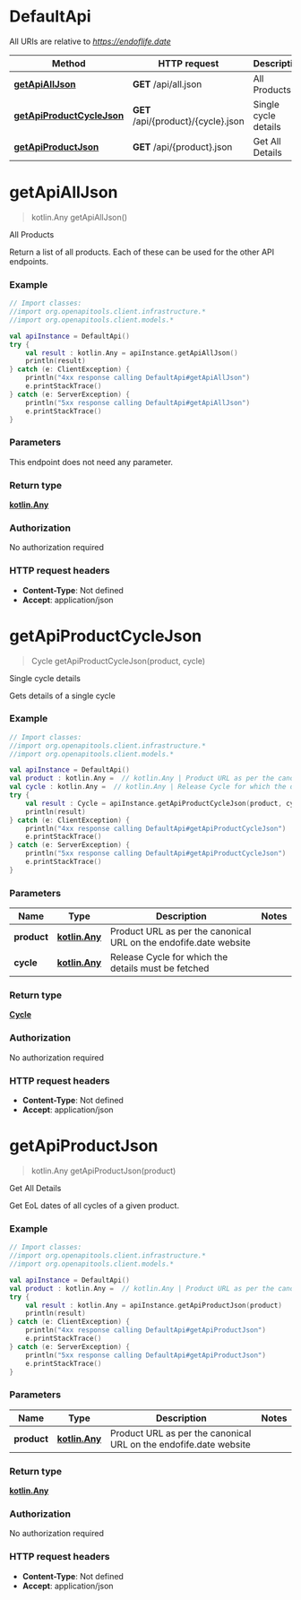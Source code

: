 # DefaultApi

All URIs are relative to *https://endoflife.date*

Method | HTTP request | Description
------------- | ------------- | -------------
[**getApiAllJson**](DefaultApi.md#getApiAllJson) | **GET** /api/all.json | All Products
[**getApiProductCycleJson**](DefaultApi.md#getApiProductCycleJson) | **GET** /api/{product}/{cycle}.json | Single cycle details
[**getApiProductJson**](DefaultApi.md#getApiProductJson) | **GET** /api/{product}.json | Get All Details


<a id="getApiAllJson"></a>
# **getApiAllJson**
> kotlin.Any getApiAllJson()

All Products

Return a list of all products. Each of these can be used for the other API endpoints.

### Example
```kotlin
// Import classes:
//import org.openapitools.client.infrastructure.*
//import org.openapitools.client.models.*

val apiInstance = DefaultApi()
try {
    val result : kotlin.Any = apiInstance.getApiAllJson()
    println(result)
} catch (e: ClientException) {
    println("4xx response calling DefaultApi#getApiAllJson")
    e.printStackTrace()
} catch (e: ServerException) {
    println("5xx response calling DefaultApi#getApiAllJson")
    e.printStackTrace()
}
```

### Parameters
This endpoint does not need any parameter.

### Return type

[**kotlin.Any**](kotlin.Any.md)

### Authorization

No authorization required

### HTTP request headers

 - **Content-Type**: Not defined
 - **Accept**: application/json

<a id="getApiProductCycleJson"></a>
# **getApiProductCycleJson**
> Cycle getApiProductCycleJson(product, cycle)

Single cycle details

Gets details of a single cycle

### Example
```kotlin
// Import classes:
//import org.openapitools.client.infrastructure.*
//import org.openapitools.client.models.*

val apiInstance = DefaultApi()
val product : kotlin.Any =  // kotlin.Any | Product URL as per the canonical URL on the endofife.date website
val cycle : kotlin.Any =  // kotlin.Any | Release Cycle for which the details must be fetched
try {
    val result : Cycle = apiInstance.getApiProductCycleJson(product, cycle)
    println(result)
} catch (e: ClientException) {
    println("4xx response calling DefaultApi#getApiProductCycleJson")
    e.printStackTrace()
} catch (e: ServerException) {
    println("5xx response calling DefaultApi#getApiProductCycleJson")
    e.printStackTrace()
}
```

### Parameters

Name | Type | Description  | Notes
------------- | ------------- | ------------- | -------------
 **product** | [**kotlin.Any**](.md)| Product URL as per the canonical URL on the endofife.date website |
 **cycle** | [**kotlin.Any**](.md)| Release Cycle for which the details must be fetched |

### Return type

[**Cycle**](Cycle.md)

### Authorization

No authorization required

### HTTP request headers

 - **Content-Type**: Not defined
 - **Accept**: application/json

<a id="getApiProductJson"></a>
# **getApiProductJson**
> kotlin.Any getApiProductJson(product)

Get All Details

Get EoL dates of all cycles of a given product.

### Example
```kotlin
// Import classes:
//import org.openapitools.client.infrastructure.*
//import org.openapitools.client.models.*

val apiInstance = DefaultApi()
val product : kotlin.Any =  // kotlin.Any | Product URL as per the canonical URL on the endofife.date website
try {
    val result : kotlin.Any = apiInstance.getApiProductJson(product)
    println(result)
} catch (e: ClientException) {
    println("4xx response calling DefaultApi#getApiProductJson")
    e.printStackTrace()
} catch (e: ServerException) {
    println("5xx response calling DefaultApi#getApiProductJson")
    e.printStackTrace()
}
```

### Parameters

Name | Type | Description  | Notes
------------- | ------------- | ------------- | -------------
 **product** | [**kotlin.Any**](.md)| Product URL as per the canonical URL on the endofife.date website |

### Return type

[**kotlin.Any**](kotlin.Any.md)

### Authorization

No authorization required

### HTTP request headers

 - **Content-Type**: Not defined
 - **Accept**: application/json

